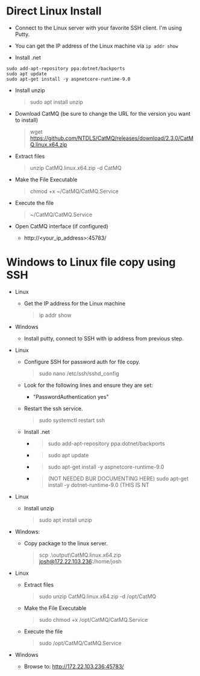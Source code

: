 # Direct Linux Install

- Connect to the Linux server with your favorite SSH client. I'm using Putty.
- You can get the IP address of the Linux machine via ```ip addr show```

- Install .net
```
sudo add-apt-repository ppa:dotnet/backports
sudo apt update
sudo apt-get install -y aspnetcore-runtime-9.0
```

- Install unzip
  > sudo apt install unzip

- Download CatMQ (be sure to change the URL for the version you want to install)
  > wget https://github.com/NTDLS/CatMQ/releases/download/2.3.0/CatMQ.linux.x64.zip

- Extract files
  > unzip CatMQ.linux.x64.zip -d CatMQ

- Make the File Executable
  > chmod +x ~/CatMQ/CatMQ.Service

- Execute the file
  > ~/CatMQ/CatMQ.Service

- Open CatMQ interface (if configured)
  - http://<your_ip_address>:45783/


# Windows to Linux file copy using SSH

- Linux
  - Get the IP address for the Linux machine
    > ip addr show

- Windows
  - Install putty, connect to SSH with ip address from previous step.

- Linux
  - Configure SSH for password auth for file copy.
    > sudo nano /etc/ssh/sshd_config

  - Look for the following lines and ensure they are set:
    - "PasswordAuthentication yes"

  - Restart the ssh service.
      > sudo systemctl restart ssh

  - Install .net
    - >sudo add-apt-repository ppa:dotnet/backports
    - > sudo apt update
    - > sudo apt-get install -y aspnetcore-runtime-9.0
    - > (NOT NEEDED BUR DOCUMENTING HERE) sudo apt-get install -y dotnet-runtime-9.0 (THIS IS NT

- Linux
  - Install unzip
    > sudo apt install unzip

- Windows:
  - Copy package to the linux server.
    > scp .\output\CatMQ.linux.x64.zip josh@172.22.103.236:/home/josh

- Linux
  - Extract files
    > sudo unzip CatMQ.linux.x64.zip -d /opt/CatMQ

  - Make the File Executable
    > sudo chmod +x /opt/CatMQ/CatMQ.Service

  - Execute the file
    > sudo /opt/CatMQ/CatMQ.Service

- Windows
  - Browse to: http://172.22.103.236:45783/
